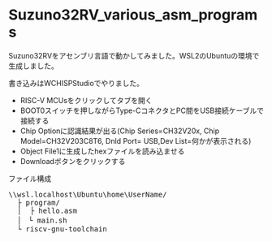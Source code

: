# Suzuno32RV_various_asm_programs

Suzuno32RVをアセンブリ言語で動かしてみました。WSL2のUbuntuの環境で生成しました。



書き込みはWCHISPStudioでやりました。
- RISC-V MCUsをクリックしてタブを開く
- BOOT0スイッチを押しながらType-CコネクタとPC間をUSB接続ケーブルで接続する
- Chip Optionに認識結果が出る(Chip Series=CH32V20x, Chip Model=CH32V203C8T6, Dnld Port= USB,Dev List=何かが表示される)
- Object File1に生成したhexファイルを読み込ませる
- Downloadボタンをクリックする

ファイル構成

<pre>
\\wsl.localhost\Ubuntu\home\UserName/
  ├ program/
  │  ├ hello.asm 
  │　└ main.sh
  └ riscv-gnu-toolchain
</pre>
